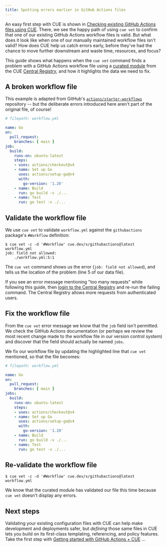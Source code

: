 ```yaml
---
title: Spotting errors earlier in GitHub Actions files
---
```


An easy first step with CUE is shown in
[Checking existing GitHub Actions files using CUE]({{<relref"checking-existing-github-actions-files">}}).
There, we see the happy path of using `cue vet` to confirm that one of our
existing GitHub Actions workflow files is valid.
But what does it look like when one of our manually maintained workflow files
isn't valid?
How does CUE help us catch errors early, before they've had the chance to move
further downstream and waste time, resources, and focus?

This guide shows what happens when the `cue vet` command finds a problem with a
GitHub Actions workflow file using a
[curated module](/getting-started/github-actions-workflows/) from the
CUE [Central Registry](https://registry.cue.works),
and how it highlights the data we need to fix.

<!--more-->

## A broken workflow file

This example is adapted from GitHub's
[`actions/starter-workflows`](https://github.com/actions/starter-workflows/blob/main/ci/go.yml)
repository -- but the deliberate errors introduced here aren't part
of the original file, of course!

```yml { title="workflow.yml" codeToCopy="bmFtZTogR28Kb246CiAgcHVsbF9yZXF1ZXN0OgogICAgYnJhbmNoZXM6IFsgbWFpbiBdCmpvYjoKICBidWlsZDoKICAgIHJ1bnMtb246IHVidW50dS1sYXRlc3QKICAgIHN0ZXBzOgogICAgLSB1c2VzOiBhY3Rpb25zL2NoZWNrb3V0QHY0CiAgICAtIG5hbWU6IFNldCB1cCBHbwogICAgICB1c2VzOiBhY3Rpb25zL3NldHVwLWdvQHY0CiAgICAgIHdpdGg6CiAgICAgICAgZ28tdmVyc2lvbjogJzEuMjAnCiAgICAtIG5hbWU6IEJ1aWxkCiAgICAgIHJ1bjogZ28gYnVpbGQgLXYgLi8uLi4KICAgIC0gbmFtZTogVGVzdAogICAgICBydW46IGdvIHRlc3QgLXYgLi8uLi4K" }
# filepath: workflow.yml

name: Go
on:
  pull_request:
    branches: [ main ]
job:
  build:
    runs-on: ubuntu-latest
    steps:
    - uses: actions/checkout@v4
    - name: Set up Go
      uses: actions/setup-go@v4
      with:
        go-version: '1.20'
    - name: Build
      run: go build -v ./...
    - name: Test
      run: go test -v ./...
```

## Validate the workflow file

We use `cue vet` to validate `workflow.yml` against the `githubactions` package's `#Workflow` definition:

```text { title="TERMINAL" type="terminal" codeToCopy="Y3VlIHZldCAtYyAtZCAnI1dvcmtmbG93JyBjdWUuZGV2L3gvZ2l0aHViYWN0aW9uc0BsYXRlc3Qgd29ya2Zsb3cueW1s" }
$ cue vet -c -d '#Workflow' cue.dev/x/githubactions@latest workflow.yml
job: field not allowed:
    ./workflow.yml:5:1
```

The `cue vet` command shows us the error (`job: field not allowed`), and tells
us the location of the problem (line 5 of our data file).

If you see an error message mentioning "too many requests" while following this
guide, then
[login to the Central Registry](https://cue.dev/docs/login-central-registry/)
and re-run the failing command.
The Central Registry allows more requests from authenticated users.

## Fix the workflow file

From the `cue vet` error message we know that the `job` field isn't permitted.
We check the GitHub Actions documentation (or perhaps we review the most recent
change made to the workflow file in our version control system) and discover
that the field should actually be named `jobs`.

We fix our workflow file by updating the highlighted line that `cue vet`
mentioned, so that the file becomes:

```yml { title="workflow.yml" codeToCopy="bmFtZTogR28Kb246CiAgcHVsbF9yZXF1ZXN0OgogICAgYnJhbmNoZXM6IFsgbWFpbiBdCmpvYnM6CiAgYnVpbGQ6CiAgICBydW5zLW9uOiB1YnVudHUtbGF0ZXN0CiAgICBzdGVwczoKICAgIC0gdXNlczogYWN0aW9ucy9jaGVja291dEB2NAogICAgLSBuYW1lOiBTZXQgdXAgR28KICAgICAgdXNlczogYWN0aW9ucy9zZXR1cC1nb0B2NAogICAgICB3aXRoOgogICAgICAgIGdvLXZlcnNpb246ICcxLjIwJwogICAgLSBuYW1lOiBCdWlsZAogICAgICBydW46IGdvIGJ1aWxkIC12IC4vLi4uCiAgICAtIG5hbWU6IFRlc3QKICAgICAgcnVuOiBnbyB0ZXN0IC12IC4vLi4uCg==" hl_lines=7 }
# filepath: workflow.yml

name: Go
on:
  pull_request:
    branches: [ main ]
jobs:
  build:
    runs-on: ubuntu-latest
    steps:
    - uses: actions/checkout@v4
    - name: Set up Go
      uses: actions/setup-go@v4
      with:
        go-version: '1.20'
    - name: Build
      run: go build -v ./...
    - name: Test
      run: go test -v ./...
```

## Re-validate the workflow file

```text { title="TERMINAL" type="terminal" codeToCopy="Y3VlIHZldCAtYyAtZCAnI1dvcmtmbG93JyBjdWUuZGV2L3gvZ2l0aHViYWN0aW9uc0BsYXRlc3Qgd29ya2Zsb3cueW1s" }
$ cue vet -c -d '#Workflow' cue.dev/x/githubactions@latest workflow.yml
```

We know that the curated module has validated our file this time because `cue
vet` doesn't display any errors.

## Next steps

Validating your existing configuration files with CUE can help make development
and deployments safer, but *defining* those same files in CUE lets you build on
its first-class templating, referencing, and policy features. Take the first
step with
[Getting started with GitHub Actions + CUE]({{<relref"getting-started-with-github-actions-cue">}})
...
